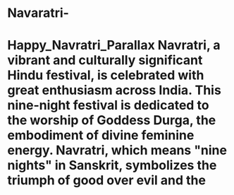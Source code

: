# Navaratri-
# Happy_Navratri_Parallax Navratri, a vibrant and culturally significant Hindu festival, is celebrated with great enthusiasm across India. This nine-night festival is dedicated to the worship of Goddess Durga, the embodiment of divine feminine energy. Navratri, which means "nine nights" in Sanskrit, symbolizes the triumph of good over evil and the 
